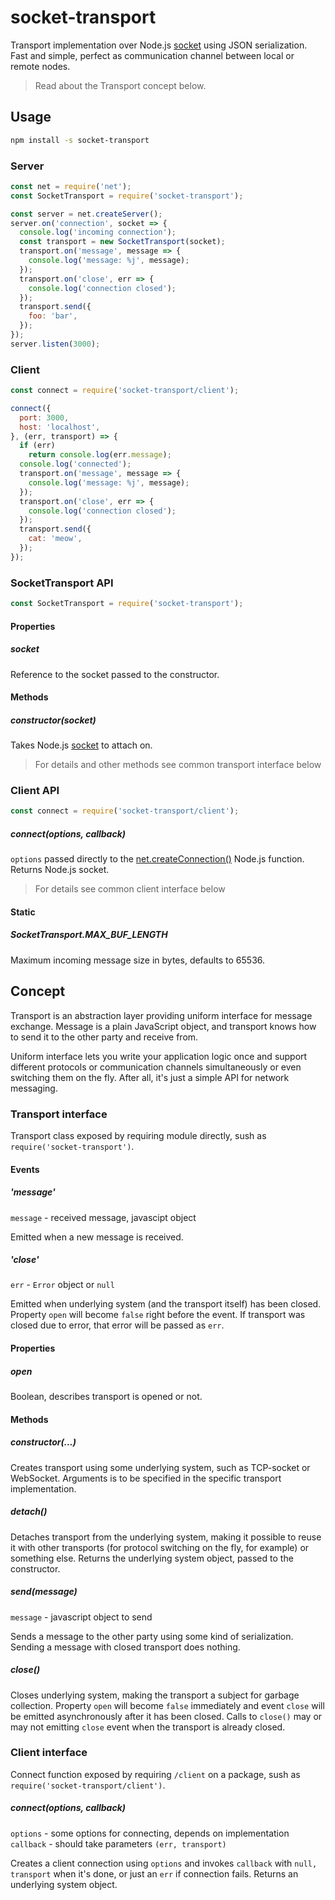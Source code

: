 # socket-transport

Transport implementation over Node.js [socket](https://nodejs.org/dist/latest-v6.x/docs/api/net.html#net_class_net_socket) using JSON serialization. Fast and simple, perfect as communication channel between local or remote nodes.

> Read about the Transport concept below.

## Usage

```bash
npm install -s socket-transport
```

### Server

```js
const net = require('net');
const SocketTransport = require('socket-transport');

const server = net.createServer();
server.on('connection', socket => {
  console.log('incoming connection');
  const transport = new SocketTransport(socket);
  transport.on('message', message => {
    console.log('message: %j', message);
  });
  transport.on('close', err => {
    console.log('connection closed');
  });
  transport.send({
    foo: 'bar',
  });
});
server.listen(3000);
```

### Client

```js
const connect = require('socket-transport/client');

connect({
  port: 3000,
  host: 'localhost',
}, (err, transport) => {
  if (err)
    return console.log(err.message);
  console.log('connected');
  transport.on('message', message => {
    console.log('message: %j', message);
  });
  transport.on('close', err => {
    console.log('connection closed');
  });
  transport.send({
    cat: 'meow',
  });
});
```

### SocketTransport API

```js
const SocketTransport = require('socket-transport');
```

#### Properties

##### socket

Reference to the socket passed to the constructor.

#### Methods

##### constructor(socket)

Takes Node.js [socket](https://nodejs.org/dist/latest-v6.x/docs/api/net.html#net_class_net_socket) to attach on.

> For details and other methods see common transport interface below

### Client API

```js
const connect = require('socket-transport/client');
```

##### connect(options, callback)

`options` passed directly to the [net.createConnection()](https://nodejs.org/dist/latest-v6.x/docs/api/net.html#net_net_createconnection_options_connectlistener) Node.js function. Returns Node.js socket.

> For details see common client interface below

#### Static

##### SocketTransport.MAX_BUF_LENGTH

Maximum incoming message size in bytes, defaults to 65536.

## Concept

Transport is an abstraction layer providing uniform interface for message exchange. Message is a plain JavaScript object, and transport knows how to send it to the other party and receive from.

Uniform interface lets you write your application logic once and support different protocols or communication channels simultaneously or even switching them on the fly. After all, it's just a simple API for network messaging.

### Transport interface

Transport class exposed by requiring module directly, sush as `require('socket-transport')`.

#### Events

##### 'message'

`message` - received message, javascipt object  

Emitted when a new message is received.

##### 'close'

`err` - `Error` object or `null`  

Emitted when underlying system (and the transport itself) has been closed. Property `open` will become `false` right before the event. If transport was closed due to error, that error will be passed as `err`.

#### Properties

##### open

Boolean, describes transport is opened or not.

#### Methods

##### constructor(...)

Creates transport using some underlying system, such as TCP-socket or WebSocket. Arguments is to be specified in the specific transport implementation.

##### detach()

Detaches transport from the underlying system, making it possible to reuse it with other transports (for protocol switching on the fly, for example) or something else. Returns the underlying system object, passed to the constructor.

##### send(message)

`message` - javascript object to send  

Sends a message to the other party using some kind of serialization. Sending a message with closed transport does nothing.

##### close()

Closes underlying system, making the transport a subject for garbage collection. Property `open` will become `false` immediately and event `close` will be emitted asynchronously after it has been closed. Calls to `close()` may or may not emitting `close` event when the transport is already closed.

### Client interface

Connect function exposed by requiring `/client` on a package, sush as `require('socket-transport/client')`.

##### connect(options, callback)

`options` - some options for connecting, depends on implementation  
`callback` - should take parameters `(err, transport)`  

Creates a client connection using `options` and invokes `callback` with `null, transport` when it's done, or just an `err` if connection fails. Returns an underlying system object.
